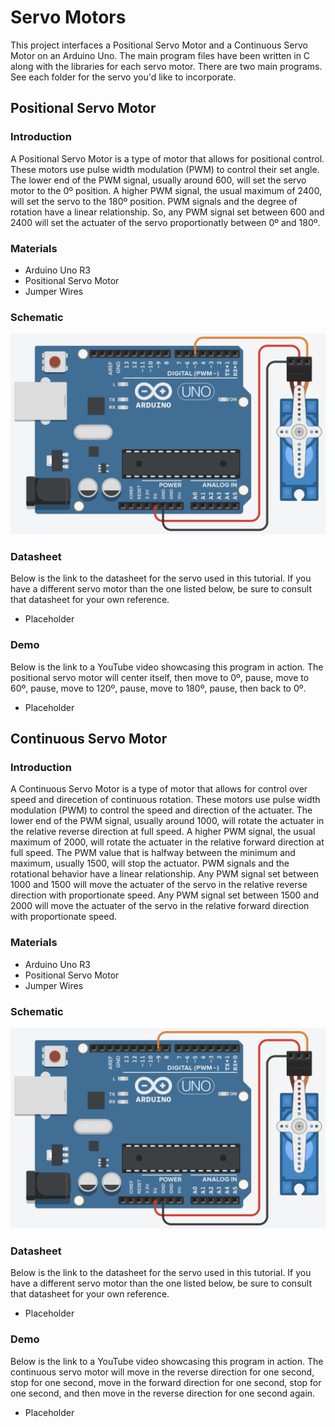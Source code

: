 # Servo Motors
This project interfaces a Positional Servo Motor and a Continuous Servo Motor on an Arduino Uno. The main program files have been written in C along with the libraries for each servo motor. There are two main programs. See each folder for the servo you'd like to incorporate.

## Positional Servo Motor
### Introduction
A Positional Servo Motor is a type of motor that allows for positional control. These motors use pulse width modulation (PWM) to control their set angle. The lower end of the PWM signal, usually around 600, will set the servo motor to the 0º position. A higher PWM signal, the usual maximum of 2400, will set the servo to the 180º position. PWM signals and the degree of rotation have a linear relationship. So, any PWM signal set between 600 and 2400 will set the actuater of the servo proportionatly between 0º and 180º.

### Materials
* Arduino Uno R3
* Positional Servo Motor
* Jumper Wires

### Schematic
![Positional Servo Schematic. The Servo is plugged into the Arduino with the Signal wire going to pin 5, the Voltage wire going to the 5V pin, and the Ground wire going to the ground pin.](https://github.com/19porterc/ECE484-ServoMotor/blob/main/Positional_Servo/Positional_Servo_Schematic.png)

### Datasheet
Below is the link to the datasheet for the servo used in this tutorial. If you have a different servo motor than the one listed below, be sure to consult that datasheet for your own reference.
* Placeholder

### Demo
Below is the link to a YouTube video showcasing this program in action. The positional servo motor will center itself, then move to 0º, pause, move to 60º, pause, move to 120º, pause, move to 180º, pause, then back to 0º.
* Placeholder

## Continuous Servo Motor
### Introduction
A Continuous Servo Motor is a type of motor that allows for control over speed and direcetion of continuous rotation. These motors use pulse width modulation (PWM) to control the speed and direction of the actuater. The lower end of the PWM signal, usually around 1000, will rotate the actuater in the relative reverse direction at full speed. A higher PWM signal, the usual maximum of 2000, will rotate the actuater in the relative forward direction at full speed. The PWM value that is halfway between the minimum and maximum, usually 1500, will stop the actuator. PWM signals and the rotational behavior have a linear relationship. Any PWM signal set between 1000 and 1500 will move the actuater of the servo in the relative reverse direction with proportionate speed. Any PWM signal set between 1500 and 2000 will move the actuater of the servo in the relative forward direction with proportionate speed.

### Materials
* Arduino Uno R3
* Positional Servo Motor
* Jumper Wires

### Schematic
![Continuous Servo Schematic. The Servo is plugged into the Arduino with the Signal wire going to pin 9, the Voltage wire going to the 5V pin, and the Ground wire going to the ground pin.](https://github.com/19porterc/ECE484-ServoMotor/blob/main/Continuous_Servo/Continuous_Servo_Schematic.png)

### Datasheet
Below is the link to the datasheet for the servo used in this tutorial. If you have a different servo motor than the one listed below, be sure to consult that datasheet for your own reference.
* Placeholder

### Demo
Below is the link to a YouTube video showcasing this program in action. The continuous servo motor will move in the reverse direction for one second, stop for one second, move in the forward direction for one second, stop for one second, and then move in the reverse direction for one second again.
* Placeholder
